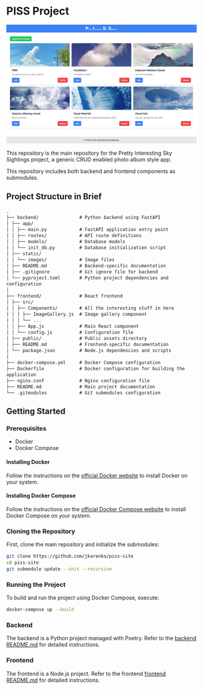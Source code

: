 # PISS Project

![screenshot of site](doc/piss.jpg)

This repository is the main repository for the Pretty Interesting Sky Sightings project, a generic CRUD enabled photo album style app.

This repository includes both backend and frontend components as submodules.

## Project Structure in Brief
```plaintext
.
├── backend/               # Python backend using FastAPI
│ ├── app/
│ │ ├── main.py            # FastAPI application entry point
│ │ ├── routes/            # API route definitions
│ │ ├── models/            # Database models
│ │ └── init_db.py         # Database initialization script
│ ├── static/
│ │ └── images/            # Image files
│ ├── README.md            # Backend-specific documentation
│ ├── .gitignore           # Git ignore file for backend
│ └── pyproject.toml       # Python project dependencies and configuration
│
├── frontend/              # React frontend
│ ├── src/
│ │ ├── Components/        # All the interesting stuff in here
| │ │ ├── ImageGallery.js  # Image gallery component
| │ │ └── ...
│ │ ├── App.js             # Main React component
│ │ └── config.js          # Configuration file
│ ├── public/              # Public assets directory
│ ├── README.md            # Frontend-specific documentation
│ └── package.json         # Node.js dependencies and scripts
│
├── docker-compose.yml     # Docker Compose configuration
├── Dockerfile             # Docker configuration for building the application
├── nginx.conf             # Nginx configuration file
├── README.md              # Main project documentation
└── .gitmodules            # Git submodules configuration
```

## Getting Started

### Prerequisites

- Docker
- Docker Compose

#### Installing Docker

Follow the instructions on the [official Docker website](https://docs.docker.com/get-docker/) to install Docker on your system.

#### Installing Docker Compose

Follow the instructions on the [official Docker Compose website](https://docs.docker.com/compose/install/) to install Docker Compose on your system.

### Cloning the Repository

First, clone the main repository and initialize the submodules:

```sh
git clone https://github.com/jkarenko/piss-site
cd piss-site
git submodule update --init --recursive
```

### Running the Project

To build and run the project using Docker Compose, execute:

```sh
docker-compose up --build
```

### Backend

The backend is a Python project managed with Poetry. Refer to the [backend README.md](backend/README.md) for detailed instructions.

### Frontend

The frontend is a Node.js project. Refer to the frontend [frontend README.md](frontend/README.md) for detailed instructions.
